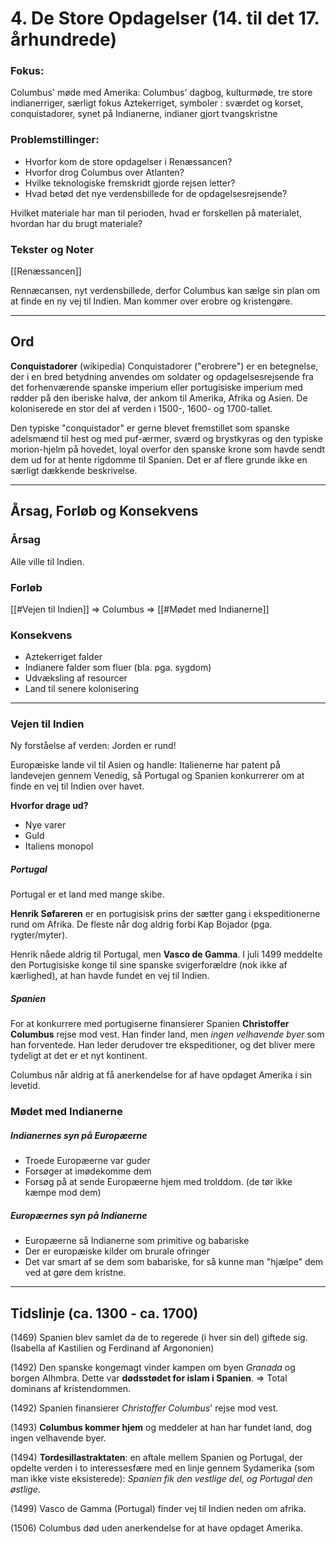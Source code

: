 # 4. De Store Opdagelser (14. til det 17. århundrede)

### **Fokus:**
Columbus' møde med Amerika: Columbus' dagbog, kulturmøde, tre store indianerriger, særligt fokus Aztekerriget, symboler : sværdet og korset, conquistadorer, synet på Indianerne, indianer gjort tvangskristne

### Problemstillinger:

- Hvorfor kom de store opdagelser i Renæssancen?
- Hvorfor drog Columbus over Atlanten?
- Hvilke teknologiske fremskridt gjorde rejsen letter?
- Hvad betød det nye verdensbillede for de opdagelsesrejsende?

Hvilket materiale har man til perioden, hvad er forskellen på materialet, hvordan har du brugt materiale?

### Tekster og Noter
[[Renæssancen]]


Rennæcansen, nyt verdensbillede, derfor Columbus kan sælge sin plan om
at finde en ny vej til Indien. Man kommer over erobre og kristengøre.

---

## Ord

**Conquistadorer** (wikipedia)
Conquistadorer ("erobrere") er en betegnelse, der i en bred betydning anvendes om soldater og opdagelsesrejsende fra det forhenværende spanske imperium eller portugisiske imperium med rødder på den iberiske halvø, der ankom til Amerika, Afrika og Asien. De koloniserede en stor del af verden i 1500-, 1600- og 1700-tallet.

Den typiske "conquistador" er gerne blevet fremstillet som spanske adelsmænd til hest og med puf-ærmer, sværd og brystkyras og den typiske morion-hjelm på hovedet, loyal overfor den spanske krone som havde sendt dem ud for at hente rigdomme til Spanien. Det er af flere grunde ikke en særligt dækkende beskrivelse.

---

## Årsag, Forløb og Konsekvens

### Årsag
Alle ville til Indien.

### Forløb
[[#Vejen til Indien]] => Columbus => [[#Mødet med Indianerne]]

### Konsekvens
- Aztekerriget falder
- Indianere falder som fluer (bla. pga. sygdom)
- Udvæksling af resourcer
- Land til senere kolonisering


---

### Vejen til Indien

Ny forståelse af verden: Jorden er rund!

Europæiske lande vil til Asien og handle: Italienerne har patent på landevejen gennem Venedig, så Portugal og Spanien konkurrerer om at finde en vej til Indien over havet.

**Hvorfor drage ud?**
- Nye varer
- Guld
- Italiens monopol

##### Portugal

Portugal er et land med mange skibe.

**Henrik Søfareren** er en portugisisk prins der sætter gang i ekspeditionerne rund om Afrika. De fleste når dog aldrig forbi Kap Bojador (pga. rygter/myter).

Henrik nåede aldrig til Portugal, men **Vasco de Gamma**. I juli 1499 meddelte den Portugisiske konge til sine spanske svigerforældre (nok ikke af kærlighed), at han havde fundet en vej til Indien.

##### Spanien

For at konkurrere med portugiserne finansierer Spanien **Christoffer Columbus** rejse mod vest. Han finder land, men *ingen velhavende byer* som han forventede. Han leder derudover tre ekspeditioner, og det bliver mere tydeligt at det er et nyt kontinent.

Columbus når aldrig at få anerkendelse for af have opdaget Amerika i sin levetid.


### Mødet med Indianerne

##### Indianernes syn på Europæerne
- Troede Europæerne var guder
- Forsøger at imødekomme dem
- Forsøg på at sende Europæerne hjem med trolddom. (de tør ikke kæmpe mod dem)

##### Europæernes syn på Indianerne
- Europæerne så Indianerne som primitive og babariske
- Der er europæiske kilder om brurale ofringer
- Det var smart af se dem som babariske, for så kunne man "hjælpe" dem ved at gøre dem kristne.

---

## Tidslinje (ca. 1300 - ca. 1700)

(1469) Spanien blev samlet da de to regerede (i hver sin del) giftede sig. (Isabella af Kastilien og Ferdinand af Argononien)

(1492) Den spanske kongemagt vinder kampen om byen *Granada* og borgen Alhmbra. Dette var **dødsstødet for islam i Spanien**. => Total dominans af kristendommen.

(1492) Spanien finansierer *Christoffer Columbus*' rejse mod vest.

(1493) **Columbus kommer hjem** og meddeler at han har fundet land, dog ingen velhavende byer.

(1494) **Tordesillastraktaten**: en aftale mellem Spanien og Portugal, der opdelte verden i to interessesfære med en linje gennem Sydamerika (som man ikke viste eksisterede): *Spanien fik den vestlige del, og Portugal den østlige*.

(1499) Vasco de Gamma (Portugal) finder vej til Indien neden om afrika.

(1506) Columbus død uden anerkendelse for at have opdaget Amerika.
